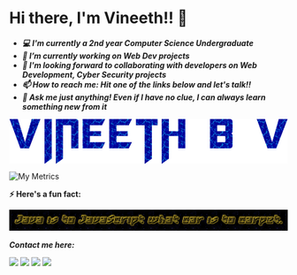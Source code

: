 <h1>Hi there, I'm Vineeth!! 👋</h1>

<!--
**vinsdragonis/vinsdragonis** is a ✨ _special_ ✨ repository because its `README.md` (this file) appears on your GitHub profile.

Here are some ideas to get you started:

- 🔭 I’m currently working on ...
- 🌱 I’m currently learning ...
- 👯 I’m looking to collaborate on ...
- 🤔 I’m looking for help with ...
- 💬 Ask me about ...
- 📫 How to reach me: ...
- 😄 Pronouns: ...
- ⚡ Fun fact: ...
-->

- ***💻 I'm currently a *2nd year* Computer Science Undergraduate***
- ***🔭 I’m currently working on Web Dev projects***
- ***🤝 I'm looking forward to collaborating with developers on Web Development, Cyber Security projects***
- ***📫 How to reach me: Hit one of the links below and let's talk!!***
- ***💬 Ask me just anything! Even if I have no clue, I can always learn something new from it***

<p align = "center">
  <img src = "logo4.png" align = "center">
  <br>
  
</p>

  ![My Metrics](https://metrics.lecoq.io/vinsdragonis?template=classic&activity=1&followup=1&isocalendar=1&private_count=true&languages=15&isocalendar.duration=half-year&activity.limit=5&activity.days=7&activity.filter=all&config.timezone=Asia%2FCalcutta&config.animated=true)
<br>

**⚡ Here's a fun fact:**
<p align = "center">
  <img src = "Quote-1.png">
</p>

***Contact me here:***

[<img src="https://image.flaticon.com/icons/png/512/174/174857.png" width="22px">](https://www.linkedin.com/in/vineeth-b-416205163/)
[<img src="https://www.freepnglogos.com/uploads/gmail-email-logo-png-16.png" width="22px">](mailto:zrexteam128@gmail.com)
[<img src="https://www.freepnglogos.com/uploads/gmail-email-logo-png-16.png" width="22px">](mailto:vineethbv.cs19@bmsce.ac.in)
[<img src="mainIcon.ico" width="22px">](https://vinsdragonis.github.io/)

